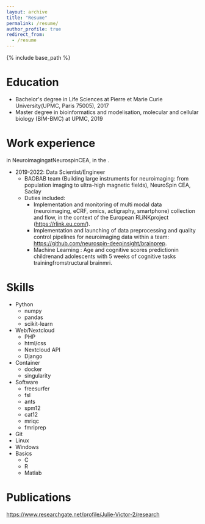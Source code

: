 ```yaml
---
layout: archive
title: "Resume"
permalink: /resume/
author_profile: true
redirect_from:
  - /resume
---
```


{% include base_path %}

Education
======
* Bachelor's degree in Life Sciences at Pierre et Marie Curie University(UPMC, Paris 75005), 2017
* Master degree in bioinformatics and modelisation, molecular and cellular biology (BIM-BMC) at UPMC, 2019

Work experience
======
in NeuroimagingatNeurospinCEA, in the .
* 2019-2022: Data Scientist/Engineer
  * BAOBAB team (Building large instruments for neuroimaging: from population imaging to ultra-high magnetic fields), NeuroSpin CEA, Saclay
  * Duties included: 
    * Implementation and monitoring of multi modal data (neuroimaging, eCRF, omics, actigraphy, smartphone)     collection and flow, in the context of the European RLiNKproject (https://rlink.eu.com/). 
    * Implementation and launching of data preprocessing and quality control pipelines for neuroimaging data within a team: https://github.com/neurospin-deepinsight/brainprep. 
    * Machine Learning : Age and cognitive scores predictionin childrenand adolescents with 5 weeks of cognitive tasks trainingfromstructural brainmri.
  
Skills
======
* Python
  * numpy
  * pandas
  * scikit-learn
* Web/Nextcloud
  * PHP
  * html/css
  * Nextcloud API
  * Django
* Container
  * docker
  * singularity
* Software
  * freesurfer
  * fsl
  * ants
  * spm12
  * cat12
  * mriqc
  * fmriprep
* Git
* Linux
* Windows
* Basics
  * C
  * R
  * Matlab

Publications
======
  https://www.researchgate.net/profile/Julie-Victor-2/research

